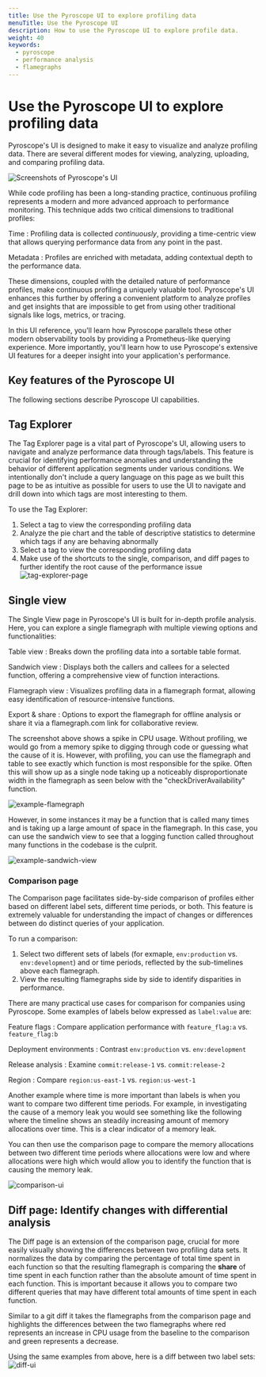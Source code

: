 ```yaml
---
title: Use the Pyroscope UI to explore profiling data
menuTitle: Use the Pyroscope UI
description: How to use the Pyroscope UI to explore profile data.
weight: 40
keywords:
  - pyroscope
  - performance analysis
  - flamegraphs
---
```


# Use the Pyroscope UI to explore profiling data

Pyroscope's UI is designed to make it easy to visualize and analyze profiling data.
There are several different modes for viewing, analyzing, uploading, and comparing profiling data.

![Screenshots of Pyroscope's UI](https://grafana.com/static/img/pyroscope/pyroscope-ui-diff-2023-11-30.png)

While code profiling has been a long-standing practice, continuous profiling represents a modern and more advanced approach to performance monitoring. This technique adds two critical dimensions to traditional profiles:

Time
: Profiling data is collected _continuously_, providing a time-centric view that allows querying performance data from any point in the past.

Metadata
: Profiles are enriched with metadata, adding contextual depth to the performance data.

These dimensions, coupled with the detailed nature of performance profiles, make continuous profiling a uniquely valuable tool.
Pyroscope's UI enhances this further by offering a convenient platform to analyze profiles and get insights that are impossible to get from using other traditional signals like logs, metrics, or tracing.

In this UI reference, you'll learn how Pyroscope parallels these other modern observability tools by providing a Prometheus-like querying experience. More importantly, you'll learn how to use Pyroscope's extensive UI features for a deeper insight into your application's performance.

## Key features of the Pyroscope UI

The following sections describe Pyroscope UI capabilities.

<!-- Add a screenshot with numbered parts for each of the sections described below. -->

## Tag Explorer

The Tag Explorer page is a vital part of Pyroscope's UI, allowing users to navigate and analyze performance data through tags/labels. This feature is crucial for identifying performance anomalies and understanding the behavior of different application segments under various conditions. We intentionally don't include a query language on this page as we built this page to be as intuitive as possible for users to use the UI to navigate and drill down into which tags are most interesting to them.

To use the Tag Explorer:

1. Select a tag to view the corresponding profiling data
2. Analyze the pie chart and the table of descriptive statistics to determine which tags if any are behaving abnormally
3. Select a tag to view the corresponding profiling data
4. Make use of the shortcuts to the single, comparison, and diff pages to further identify the root cause of the performance issue
![tag-explorer-page](https://grafana.com/static/img/pyroscope/pyroscope-tag-explorer-cpu-2023-11-30.png)

## Single view

The Single View page in Pyroscope's UI is built for in-depth profile analysis. Here, you can explore a single flamegraph with multiple viewing options and functionalities:

Table view
: Breaks down the profiling data into a sortable table format.

Sandwich view
: Displays both the callers and callees for a selected function, offering a comprehensive view of function interactions.

Flamegraph view
: Visualizes profiling data in a flamegraph format, allowing easy identification of resource-intensive functions.

Export & share
: Options to export the flamegraph for offline analysis or share it via a flamegraph.com link for collaborative review.

<!-- Visual Placeholder:** *Screenshots demonstrating each view option in the Single View page.* -->

The screenshot above shows a spike in CPU usage.
Without profiling, we would go from a memory spike to digging through code or guessing what the cause of it is. However, with profiling, you can use the flamegraph and table to see exactly which function is most responsible for the spike. Often this will show up as a single node taking up a noticeably disproportionate width in the flamegraph as seen below with the "checkDriverAvailability" function.

![example-flamegraph](https://grafana.com/static/img/pyroscope/pyroscope-ui-single-2023-11-30.png)

However, in some instances it may be a function that is called many times and is taking up a large amount of space in the flamegraph.
In this case, you can use the sandwich view to see that a logging function called throughout many functions in the codebase is the culprit.

![example-sandwich-view](https://grafana.com/static/img/pyroscope/sandwich-view-2023-11-30.png)

### Comparison page

The Comparison page facilitates side-by-side comparison of profiles either based on different label sets, different time periods, or both. This feature is extremely valuable for understanding the impact of changes or differences between do distinct queries of your application.

To run a comparison:

1. Select two different sets of labels (for exmaple, `env:production` vs. `env:development`) and or time periods, reflected by the sub-timelines above each flamegraph.
2. View the resulting flamegraphs side by side to identify disparities in performance.

There are many practical use cases for comparison for companies using Pyroscope.
Some examples of labels below expressed as `label:value` are:

Feature flags
: Compare application performance with `feature_flag:a` vs. `feature_flag:b`

Deployment environments
: Contrast `env:production` vs. `env:development`

Release analysis
: Examine `commit:release-1` vs. `commit:release-2`

Region
: Compare `region:us-east-1` vs. `region:us-west-1`

Another example where time is more important than labels is when you want to compare two different time periods. For example, in investigating the cause of a memory leak you would see something like the following where the timeline shows an steadily increasing amount of memory allocations over time. This is a clear indicator of a memory leak.

You can then use the comparison page to compare the memory allocations between two different time periods where allocations were low and where allocations were high which would allow you to identify the function that is causing the memory leak.

![comparison-ui](https://grafana.com/static/img/pyroscope/pyroscope-ui-comparison-2023-11-30.png)

## Diff page: Identify changes with differential analysis

The Diff page is an extension of the comparison page, crucial for more easily visually showing the differences between two profiling data sets.
It normalizes the data by comparing the percentage of total time spent in each function so that the resulting flamegraph is comparing the __share__ of time spent in each function rather than the absolute amount of time spent in each function.
This is important because it allows you to compare two different queries that may have different total amounts of time spent in each function.

Similar to a git diff it takes the flamegraphs from the comparison page and highlights the differences between the two flamegraphs where red represents an increase in CPU usage from the baseline to the comparison and green represents a decrease.

Using the same examples from above, here is a diff between two label sets:
![diff-ui](https://grafana.com/static/img/pyroscope/pyroscope-ui-diff-2023-11-30.png)

<!-- and a diff between two time periods during a introduction of a memory leak:
![memory leak](https://grafana.com/static/img/pyroscope/pyroscope-memory-leak-2023-11-30.png) -->
